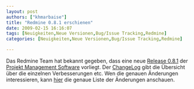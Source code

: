 ```yaml
---
layout: post
authors: ["khmarbaise"]
title: "Redmine 0.8.1 erschienen"
date: 2009-02-15 16:16:07
tags: [Neuigkeiten,Neue Versionen,Bug/Issue Tracking,Redmine]
categories: [Neuigkeiten,Neue Versionen,Bug/Issue Tracking,Redmine]

---
```

Das Redmine Team hat bekannt gegeben, dass eine neue <a href="http://www.redmine.org/news/show/21">Release 0.8.1</a> der <a href="http://www.redmine.org">Projekt Management Software</a> vorliegt. Der <a href="http://www.redmine.org/wiki/redmine/Changelog">ChangeLog</a> gibt die Übersicht über die einzelnen Verbesserungen etc. Wen die genauen Änderungen interessieren, kann <a href="http://www.redmine.org/versions/show/7">hier</a> die genaue Liste der Änderungen anschauen.
